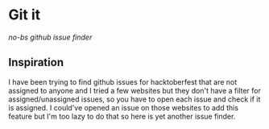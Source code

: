 # Git it

_no-bs github issue finder_

## Inspiration

I have been trying to find github issues for hacktoberfest that are not assigned to anyone and I tried a few websites but they don't have a filter for assigned/unassigned issues, so you have to open each issue and check if it is assigned. I could've opened an issue on those websites to add this feature but I'm too lazy to do that so here is yet another issue finder.
